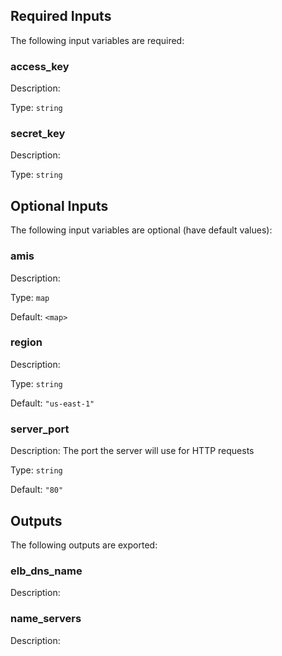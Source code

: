 ## Required Inputs

The following input variables are required:

### access\_key

Description:

Type: `string`

### secret\_key

Description:

Type: `string`

## Optional Inputs

The following input variables are optional (have default values):

### amis

Description:

Type: `map`

Default: `<map>`

### region

Description:

Type: `string`

Default: `"us-east-1"`

### server\_port

Description: The port the server will use for HTTP requests

Type: `string`

Default: `"80"`

## Outputs

The following outputs are exported:

### elb\_dns\_name

Description:

### name\_servers

Description:

